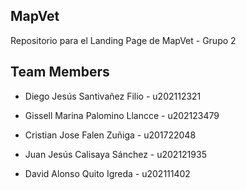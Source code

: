 ## MapVet
Repositorio para el Landing Page de MapVet - Grupo 2

## Team Members
- Diego Jesús Santivañez Filio - u202112321

- Gissell Marina Palomino Llancce - u202123479

- Cristian Jose Falen Zuñiga - u201722048

- Juan Jesús Calisaya Sánchez - u202121935

- David Alonso Quito Igreda - u202111402
